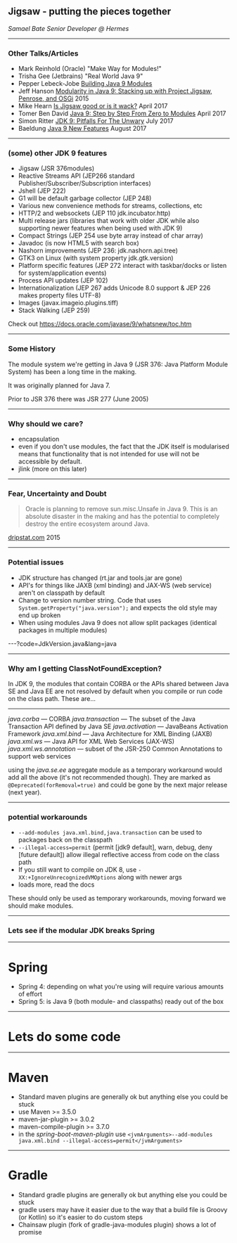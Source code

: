 
## Jigsaw - putting the pieces together

_Samael Bate Senior Developer @ Hermes_

---
### Other Talks/Articles

 - Mark Reinhold (Oracle) "Make Way for Modules!"
 - Trisha Gee (Jetbrains) "Real World Java 9"
 - Pepper Lebeck-Jobe [Building Java 9 Modules](https://guides.gradle.org/building-java-9-modules/)
 - Jeff Hanson [Modularity in Java 9: Stacking up with Project Jigsaw, Penrose, and OSGi](https://www.javaworld.com/article/2878952/java-platform/modularity-in-java-9.html) 2015 
 - Mike Hearn [Is Jigsaw good or is it wack?](https://blog.plan99.net/is-jigsaw-good-or-is-it-wack-ec634d36dd6f) April 2017
 - Tomer Ben David [Java 9: Step by Step From Zero to Modules](https://dzone.com/articles/java-9-tutorial-step-by-step-from-zero-to-modules) April 2017
 - Simon Ritter [JDK 9: Pitfalls For The Unwary](https://www.azul.com/jdk-9-pitfalls-for-the-unwary/) July 2017
 - Baeldung [Java 9 New Features](http://www.baeldung.com/new-java-9) August 2017

---
### (some) other JDK 9 features

 - Jigsaw (JSR 376modules)
 - Reactive Streams API (JEP266 standard Publisher/Subscriber/Subscription interfaces)
 - Jshell (JEP 222)
 - G1 will be default garbage collector (JEP 248)
 - Various new convenience methods for streams, collections, etc
 - HTTP/2 and websockets (JEP 110 jdk.incubator.http)
 - Multi release jars (libraries that work with older JDK while also supporting newer features when being used with JDK 9)
 - Compact Strings (JEP 254 use byte array instead of char array)
 - Javadoc (is now HTML5 with search box)
 - Nashorn improvements (JEP 236: jdk.nashorn.api.tree)
 - GTK3 on Linux (with system property jdk.gtk.version)
 - Platform specific features (JEP 272 interact with taskbar/docks or listen for system/application events)
 - Process API updates (JEP 102)
 - Internationalization (JEP 267 adds Unicode 8.0 support & JEP 226 makes property files UTF-8)
 - Images (javax.imageio.plugins.tiff)
 - Stack Walking (JEP 259)

Check out https://docs.oracle.com/javase/9/whatsnew/toc.htm

---
### Some History

The module system we're getting in Java 9 (JSR 376: Java Platform Module System) has been a long time in the making.

It was originally planned for Java 7.

Prior to JSR 376 there was JSR 277 (June 2005)

---
### Why should we care?

 - encapsulation
 - even if you don't use modules, the fact that the JDK itself is modularised means that functionality that is not intended for use will not be accessible by default. 
 - jlink (more on this later)

---
### Fear, Uncertainty and Doubt

> Oracle is planning to remove sun.misc.Unsafe in Java 9. This is an absolute disaster in the making and has the potential to completely destroy the entire ecosystem around Java.

[dripstat.com](http://blog.dripstat.com/removal-of-sun-misc-unsafe-a-disaster-in-the-making/) 2015

---
### Potential issues

 - JDK structure has changed (rt.jar and tools.jar are gone)
 - API's for things like JAXB (xml binding) and JAX-WS (web service) aren't on classpath by default
 - Change to version number string. Code that uses `System.getProperty("java.version");` and expects the old style may end up broken
 - When using modules Java 9 does not allow split packages (identical packages in multiple modules)

---?code=JdkVersion.java&lang=java

---
### Why am I getting ClassNotFoundException?

In JDK 9, the modules that contain CORBA or the APIs shared between Java SE and Java EE are not resolved by default when you compile or run code on the class path. These are...

---
*java.corba* — CORBA
*java.transaction* — The subset of the Java Transaction API defined by Java SE
*java.activation* — JavaBeans Activation Framework
*java.xml.bind* — Java Architecture for XML Binding (JAXB)
*java.xml.ws* — Java API for XML Web Services (JAX-WS)
*java.xml.ws.annotation* — subset of the JSR-250 Common Annotations to support web services

using the *java.se.ee* aggregate module as a temporary workaround would add all the above (it's not recommended though). They are marked as `@Deprecated(forRemoval=true)` and could be gone by the next major release (next year).

---
### potential workarounds

 - `--add-modules java.xml.bind,java.transaction` can be used to packages back on the classpath
 - `--illegal-access=permit` (permit [jdk9 default], warn, debug, deny [future default]) allow illegal reflective access
from code on the class path 
 - If you still want to compile on JDK 8, use `-XX:+IgnoreUnrecognizedVMOptions` along with newer args
 - loads more, read the docs

These should only be used as temporary workarounds, moving forward we should make modules.

---


### Lets see if the modular JDK breaks Spring

---
# Spring

 - Spring 4: depending on what you're using will require various amounts of effort 
 - Spring 5: is Java 9 (both module- and classpaths) ready out of the box

---


# Lets do some code

---
# Maven

 - Standard maven plugins are generally ok but anything else you could be stuck
 - use Maven >= 3.5.0
 - maven-jar-plugin >= 3.0.2
 - maven-compile-plugin >= 3.7.0
 - in the _spring-boot-maven-plugin_ use `<jvmArguments>--add-modules java.xml.bind --illegal-access=permit</jvmArguments>`

---
# Gradle

 - Standard gradle plugins are generally ok but anything else you could be stuck
 - gradle users may have it easier due to the way that a build file is Groovy (or Kotlin) so it's easier to do custom steps
 - Chainsaw plugin (fork of gradle-java-modules plugin) shows a lot of promise
